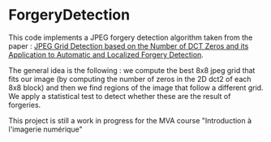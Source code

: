 # ForgeryDetection

This code implements a JPEG forgery detection algorithm taken from the paper : [JPEG Grid Detection based on the Number of DCT Zeros and its Application to Automatic and Localized Forgery Detection](http://openaccess.thecvf.com/content_CVPRW_2019/papers/Media%20Forensics/Nikoukhah_JPEG_Grid_Detection_based_on_the_Number_of_DCT_Zeros_CVPRW_2019_paper.pdf).

The general idea is the following : we compute the best 8x8 jpeg grid that fits our image (by computing the number of zeros in the 2D dct2 of each 8x8 block) and then we find regions of the image that follow a different grid. We apply a statistical test to detect whether these are the result of forgeries.

This project is still a work in progress for the MVA course "Introduction à l'imagerie numérique"
